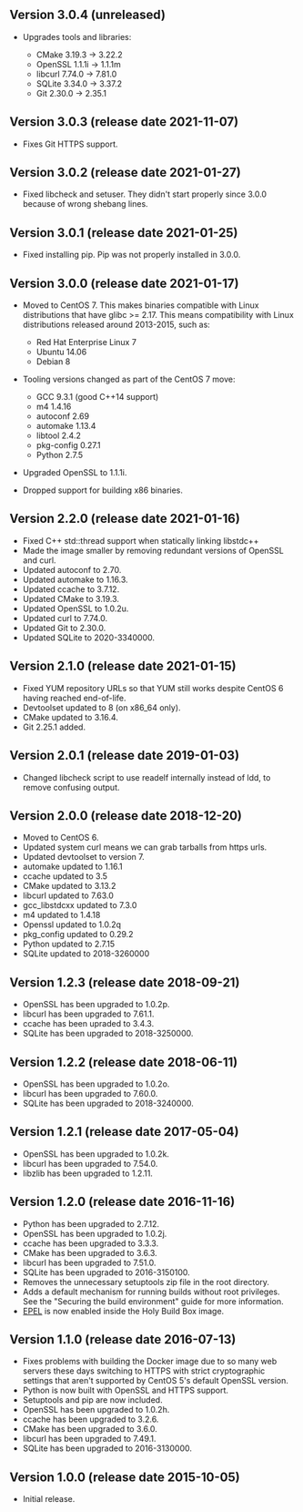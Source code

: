 ## Version 3.0.4 (unreleased)

 * Upgrades tools and libraries:

    - CMake 3.19.3 -> 3.22.2
    - OpenSSL 1.1.1i -> 1.1.1m
    - libcurl 7.74.0 -> 7.81.0
    - SQLite 3.34.0 -> 3.37.2
    - Git 2.30.0 -> 2.35.1

## Version 3.0.3 (release date 2021-11-07)

 * Fixes Git HTTPS support.

## Version 3.0.2 (release date 2021-01-27)

 * Fixed libcheck and setuser. They didn't start properly since 3.0.0 because of wrong shebang lines.

## Version 3.0.1 (release date 2021-01-25)

 * Fixed installing pip. Pip was not properly installed in 3.0.0.

## Version 3.0.0 (release date 2021-01-17)

 * Moved to CentOS 7. This makes binaries compatible with Linux distributions that have glibc >= 2.17. This means compatibility with Linux distributions released around 2013-2015, such as:

    - Red Hat Enterprise Linux 7
    - Ubuntu 14.06
    - Debian 8

 * Tooling versions changed as part of the CentOS 7 move:

    - GCC 9.3.1 (good C++14 support)
    - m4 1.4.16
    - autoconf 2.69
    - automake 1.13.4
    - libtool 2.4.2
    - pkg-config 0.27.1
    - Python 2.7.5

 * Upgraded OpenSSL to 1.1.1i.

 * Dropped support for building x86 binaries.

## Version 2.2.0 (release date 2021-01-16)

 * Fixed C++ std::thread support when statically linking libstdc++
 * Made the image smaller by removing redundant versions of OpenSSL and curl.
 * Updated autoconf to 2.70.
 * Updated automake to 1.16.3.
 * Updated ccache to 3.7.12.
 * Updated CMake to 3.19.3.
 * Updated OpenSSL to 1.0.2u.
 * Updated curl to 7.74.0.
 * Updated Git to 2.30.0.
 * Updated SQLite to 2020-3340000.

## Version 2.1.0 (release date 2021-01-15)

 * Fixed YUM repository URLs so that YUM still works despite CentOS 6 having reached end-of-life.
 * Devtoolset updated to 8 (on x86\_64 only).
 * CMake updated to 3.16.4.
 * Git 2.25.1 added.

## Version 2.0.1 (release date 2019-01-03)

 * Changed libcheck script to use readelf internally instead of ldd, to remove confusing output.

## Version 2.0.0 (release date 2018-12-20)

 * Moved to CentOS 6.
 * Updated system curl means we can grab tarballs from https urls.
 * Updated devtoolset to version 7.
 * automake updated to 1.16.1
 * ccache updated to 3.5
 * CMake updated to 3.13.2
 * libcurl updated to 7.63.0
 * gcc_libstdcxx updated to 7.3.0
 * m4 updated to 1.4.18
 * Openssl updated to 1.0.2q
 * pkg_config updated to 0.29.2
 * Python updated to 2.7.15
 * SQLite updated to 2018-3260000

## Version 1.2.3 (release date 2018-09-21)

 * OpenSSL has been upgraded to 1.0.2p.
 * libcurl has been upgraded to 7.61.1.
 * ccache has been upraded to 3.4.3.
 * SQLite has been upgraded to 2018-3250000.

## Version 1.2.2 (release date 2018-06-11)

 * OpenSSL has been upgraded to 1.0.2o.
 * libcurl has been upgraded to 7.60.0.
 * SQLite has been upgraded to 2018-3240000.

## Version 1.2.1 (release date 2017-05-04)

 * OpenSSL has been upgraded to 1.0.2k.
 * libcurl has been upgraded to 7.54.0.
 * libzlib has been upgraded to 1.2.11.

## Version 1.2.0 (release date 2016-11-16)

 * Python has been upgraded to 2.7.12.
 * OpenSSL has been upgraded to 1.0.2j.
 * ccache has been upgraded to 3.3.3.
 * CMake has been upgraded to 3.6.3.
 * libcurl has been upgraded to 7.51.0.
 * SQLite has been upgraded to 2016-3150100.
 * Removes the unnecessary setuptools zip file in the root directory.
 * Adds a default mechanism for running builds without root privileges. See the "Securing the build environment" guide for more information.
 * [EPEL](https://fedoraproject.org/wiki/EPEL) is now enabled inside the Holy Build Box image.

## Version 1.1.0 (release date 2016-07-13)

 * Fixes problems with building the Docker image due to so many web servers these days switching to HTTPS with strict cryptographic settings that aren't supported by CentOS 5's default OpenSSL version.
 * Python is now built with OpenSSL and HTTPS support.
 * Setuptools and pip are now included.
 * OpenSSL has been upgraded to 1.0.2h.
 * ccache has been upgraded to 3.2.6.
 * CMake has been upgraded to 3.6.0.
 * libcurl has been upgraded to 7.49.1.
 * SQLite has been upgraded to 2016-3130000.

## Version 1.0.0 (release date 2015-10-05)

 * Initial release.
